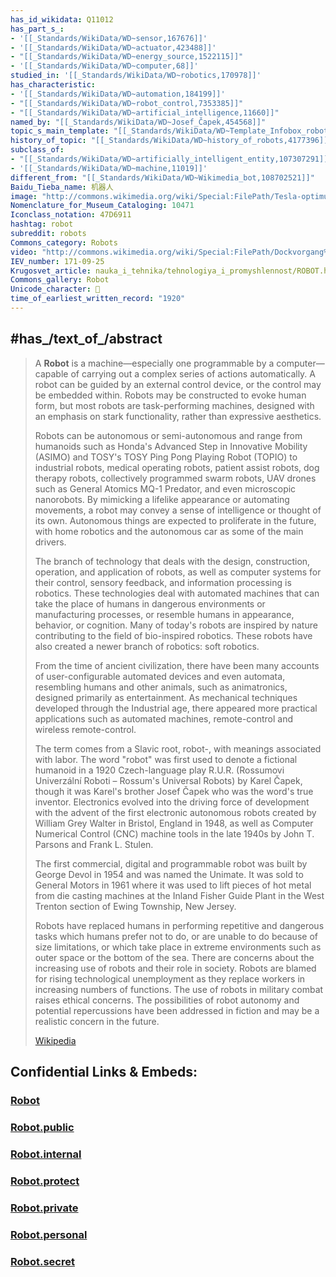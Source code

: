 ```yaml
---
has_id_wikidata: Q11012
has_part_s_:
- '[[_Standards/WikiData/WD~sensor,167676]]'
- '[[_Standards/WikiData/WD~actuator,423488]]'
- "[[_Standards/WikiData/WD~energy_source,1522115]]"
- '[[_Standards/WikiData/WD~computer,68]]'
studied_in: '[[_Standards/WikiData/WD~robotics,170978]]'
has_characteristic:
- '[[_Standards/WikiData/WD~automation,184199]]'
- "[[_Standards/WikiData/WD~robot_control,7353385]]"
- "[[_Standards/WikiData/WD~artificial_intelligence,11660]]"
named_by: "[[_Standards/WikiData/WD~Josef_Čapek,454568]]"
topic_s_main_template: "[[_Standards/WikiData/WD~Template_Infobox_robot,3579032]]"
history_of_topic: "[[_Standards/WikiData/WD~history_of_robots,4177396]]"
subclass_of:
- "[[_Standards/WikiData/WD~artificially_intelligent_entity,107307291]]"
- '[[_Standards/WikiData/WD~machine,11019]]'
different_from: "[[_Standards/WikiData/WD~Wikimedia_bot,108702521]]"
Baidu_Tieba_name: 机器人
image: "http://commons.wikimedia.org/wiki/Special:FilePath/Tesla-optimus-bot-gen-2-scaled%20%28cropped%29.jpg"
Nomenclature_for_Museum_Cataloging: 10471
Iconclass_notation: 47D6911
hashtag: robot
subreddit: robots
Commons_category: Robots
video: "http://commons.wikimedia.org/wiki/Special:FilePath/Dockvorgang%20M%C3%A4hroboter%20GARDENA%20R70Li.webm"
IEV_number: 171-09-25
Krugosvet_article: nauka_i_tehnika/tehnologiya_i_promyshlennost/ROBOT.html
Commons_gallery: Robot
Unicode_character: 🤖 
time_of_earliest_written_record: "1920"
---
```


## #has_/text_of_/abstract 

> A **Robot** is a machine—especially one programmable by a computer—capable of carrying out a complex series of actions automatically. A robot can be guided by an external control device, or the control may be embedded within. Robots may be constructed to evoke human form, but most robots are task-performing machines, designed with an emphasis on stark functionality, rather than expressive aesthetics.
>
> Robots can be autonomous or semi-autonomous and range from humanoids such as Honda's Advanced Step in Innovative Mobility (ASIMO) and TOSY's TOSY Ping Pong Playing Robot (TOPIO) to industrial robots, medical operating robots, patient assist robots, dog therapy robots, collectively programmed swarm robots, UAV drones such as General Atomics MQ-1 Predator, and even microscopic nanorobots. By mimicking a lifelike appearance or automating movements, a robot may convey a sense of intelligence or thought of its own. Autonomous things are expected to proliferate in the future, with home robotics and the autonomous car as some of the main drivers.
>
> The branch of technology that deals with the design, construction, operation, and application of robots, as well as computer systems for their control, sensory feedback, and information processing is robotics. These technologies deal with automated machines that can take the place of humans in dangerous environments or manufacturing processes, or resemble humans in appearance, behavior, or cognition. Many of today's robots are inspired by nature contributing to the field of bio-inspired robotics. These robots have also created a newer branch of robotics: soft robotics.
>
> From the time of ancient civilization, there have been many accounts of user-configurable automated devices and even automata, resembling humans and other animals, such as animatronics, designed primarily as entertainment. As mechanical techniques developed through the Industrial age, there appeared more practical applications such as automated machines, remote-control and wireless remote-control.
>
> The term comes from a Slavic root, robot-, with meanings associated with labor. The word "robot" was first used to denote a fictional humanoid in a 1920 Czech-language play R.U.R. (Rossumovi Univerzální Roboti – Rossum's Universal Robots) by Karel Čapek, though it was Karel's brother Josef Čapek who was the word's true inventor. Electronics evolved into the driving force of development with the advent of the first electronic autonomous robots created by William Grey Walter in Bristol, England in 1948, as well as Computer Numerical Control (CNC) machine tools in the late 1940s by John T. Parsons and Frank L. Stulen.
>
> The first commercial, digital and programmable robot was built by George Devol in 1954 and was named the Unimate. It was sold to General Motors in 1961 where it was used to lift pieces of hot metal from die casting machines at the Inland Fisher Guide Plant in the West Trenton section of Ewing Township, New Jersey.
>
> Robots have replaced humans in performing repetitive and dangerous tasks which humans prefer not to do, or are unable to do because of size limitations, or which take place in extreme environments such as outer space or the bottom of the sea. There are concerns about the increasing use of robots and their role in society. Robots are blamed for rising technological unemployment as they replace workers in increasing numbers of functions. The use of robots in military combat raises ethical concerns. The possibilities of robot autonomy and potential repercussions have been addressed in fiction and may be a realistic concern in the future.
>
> [Wikipedia](https://en.wikipedia.org/wiki/Robot) 


## Confidential Links & Embeds: 

### [Robot](/_Standards/Technology/Robotics/Robot.md) 

### [Robot.public](/_public/Technology/Robotics/Robot.public.md) 

### [Robot.internal](/_internal/Technology/Robotics/Robot.internal.md) 

### [Robot.protect](/_protect/Technology/Robotics/Robot.protect.md) 

### [Robot.private](/_private/Technology/Robotics/Robot.private.md) 

### [Robot.personal](/_personal/Technology/Robotics/Robot.personal.md) 

### [Robot.secret](/_secret/Technology/Robotics/Robot.secret.md)

